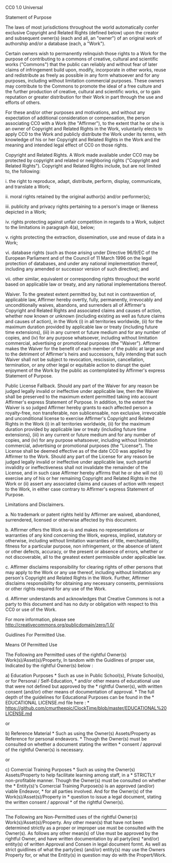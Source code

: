 CC0 1.0 Universal

Statement of Purpose

The laws of most jurisdictions throughout the world automatically confer exclusive Copyright and Related Rights (defined below) upon the creator and subsequent owner(s) (each and all, an "owner") of an original work of authorship and/or a database (each, a "Work").

Certain owners wish to permanently relinquish those rights to a Work for the purpose of contributing to a commons of creative, cultural and scientific works ("Commons") that the public can reliably and without fear of later claims of infringement build upon, modify, incorporate in other works, reuse and redistribute as freely as possible in any form whatsoever and for any purposes, including without limitation commercial purposes. These owners may contribute to the Commons to promote the ideal of a free culture and the further production of creative, cultural and scientific works, or to gain reputation or greater distribution for their Work in part through the use and efforts of others.

For these and/or other purposes and motivations, and without any expectation of additional consideration or compensation, the person associating CC0 with a Work (the "Affirmer"), to the extent that he or she is an owner of Copyright and Related Rights in the Work, voluntarily elects to apply CC0 to the Work and publicly distribute the Work under its terms, with knowledge of his or her Copyright and Related Rights in the Work and the meaning and intended legal effect of CC0 on those rights.

Copyright and Related Rights. A Work made available under CC0 may be protected by copyright and related or neighboring rights ("Copyright and Related Rights"). Copyright and Related Rights include, but are not limited to, the following:

i. the right to reproduce, adapt, distribute, perform, display, communicate, and translate a Work;

ii. moral rights retained by the original author(s) and/or performer(s);

iii. publicity and privacy rights pertaining to a person's image or likeness depicted in a Work;

iv. rights protecting against unfair competition in regards to a Work, subject to the limitations in paragraph 4(a), below;

v. rights protecting the extraction, dissemination, use and reuse of data in a Work;

vi. database rights (such as those arising under Directive 96/9/EC of the European Parliament and of the Council of 11 March 1996 on the legal protection of databases, and under any national implementation thereof, including any amended or successor version of such directive); and

vii. other similar, equivalent or corresponding rights throughout the world based on applicable law or treaty, and any national implementations thereof.

Waiver. To the greatest extent permitted by, but not in contravention of, applicable law, Affirmer hereby overtly, fully, permanently, irrevocably and unconditionally waives, abandons, and surrenders all of Affirmer's Copyright and Related Rights and associated claims and causes of action, whether now known or unknown (including existing as well as future claims and causes of action), in the Work (i) in all territories worldwide, (ii) for the maximum duration provided by applicable law or treaty (including future time extensions), (iii) in any current or future medium and for any number of copies, and (iv) for any purpose whatsoever, including without limitation commercial, advertising or promotional purposes (the "Waiver"). Affirmer makes the Waiver for the benefit of each member of the public at large and to the detriment of Affirmer's heirs and successors, fully intending that such Waiver shall not be subject to revocation, rescission, cancellation, termination, or any other legal or equitable action to disrupt the quiet enjoyment of the Work by the public as contemplated by Affirmer's express Statement of Purpose.

Public License Fallback. Should any part of the Waiver for any reason be judged legally invalid or ineffective under applicable law, then the Waiver shall be preserved to the maximum extent permitted taking into account Affirmer's express Statement of Purpose. In addition, to the extent the Waiver is so judged Affirmer hereby grants to each affected person a royalty-free, non transferable, non sublicensable, non exclusive, irrevocable and unconditional license to exercise Affirmer's Copyright and Related Rights in the Work (i) in all territories worldwide, (ii) for the maximum duration provided by applicable law or treaty (including future time extensions), (iii) in any current or future medium and for any number of copies, and (iv) for any purpose whatsoever, including without limitation commercial, advertising or promotional purposes (the "License"). The License shall be deemed effective as of the date CC0 was applied by Affirmer to the Work. Should any part of the License for any reason be judged legally invalid or ineffective under applicable law, such partial invalidity or ineffectiveness shall not invalidate the remainder of the License, and in such case Affirmer hereby affirms that he or she will not (i) exercise any of his or her remaining Copyright and Related Rights in the Work or (ii) assert any associated claims and causes of action with respect to the Work, in either case contrary to Affirmer's express Statement of Purpose.

Limitations and Disclaimers.

a. No trademark or patent rights held by Affirmer are waived, abandoned, surrendered, licensed or otherwise affected by this document.

b. Affirmer offers the Work as-is and makes no representations or warranties of any kind concerning the Work, express, implied, statutory or otherwise, including without limitation warranties of title, merchantability, fitness for a particular purpose, non infringement, or the absence of latent or other defects, accuracy, or the present or absence of errors, whether or not discoverable, all to the greatest extent permissible under applicable law.

c. Affirmer disclaims responsibility for clearing rights of other persons that may apply to the Work or any use thereof, including without limitation any person's Copyright and Related Rights in the Work. Further, Affirmer disclaims responsibility for obtaining any necessary consents, permissions or other rights required for any use of the Work.

d. Affirmer understands and acknowledges that Creative Commons is not a party to this document and has no duty or obligation with respect to this CC0 or use of the Work.

For more information, please see http://creativecommons.org/publicdomain/zero/1.0/

Guidlines For Permitted Use.

Means Of Permitted Use

The Following are Permitted uses of the rightful Owner(s) Work(s)/Asset(s)/Property, In tandom with the Guidlines of proper use, Indicated by the rightful Owner(s) below :

a) Education Purposes
      * Such as use in Public School(s), Private School(s), or for Personal / Self-Education, 
      * and/or other means of educational use that were not defined but approved by the
      * rightful Owner(s), with written consent (and/or) other means of documentation of approval.
      * The full depth of the guidelines for Educational Purposes can be found in the
      * EDUCATIONAL LICENSE.md file here : 
      * https://github.com/cmurtheepic/ClockTime/blob/master/EDUCATIONAL%20LICENSE.md

or     

b) Reference Material
      * Such as using the Owner(s) Assets/Property as Reference for personal endeavors.
      * Though the Owner(s) must be consulted on whether a document stating the written
      * consent / approval of the rightful Owner(s) is necessary.

or      

c) Comercial Training Purposes
      * Such as using the Owner(s) Assets/Property to help facilitate learning among staff, in a
      * STRICTLY non-profitable manner. Though the Owner(s) must be consulted on whether the
      * Entity(s)'s Comercial Training Purpose(s) is an approved (and/or) viable Endeavor,
      * for all parties involved. And for the Owner(s) of the Work(s)/Asset(s)/Property in
      * question to issue a legal document, stating the written consent / approval
      * of the rightful Owner(s).
      
-----------------------------------------------------------------------------------------------------------------------------
The Following are Non-Permitted uses of the rightful Owner(s) Work(s)/Asset(s)/Property. Any other mean(s) that have not been determined strictly as a proper or improper use must be consulted with the Owner(s). As follows any other mean(s) of Use must be approved by the rightful Owner, and have written documentation by all party(ies) *and/or) entity(s) of written Approval and Consen in legal document formt. As well as strict guidlines of what the party(ies) (and/or) entity(s) may use the Owners Property for, or what the Entity(s) in question may do with the Propert/Work.
